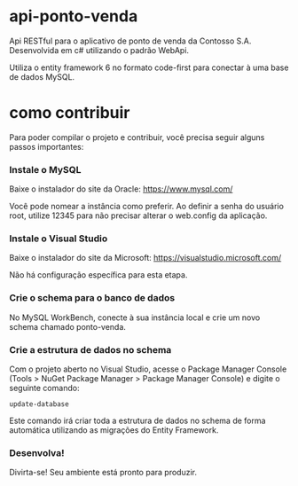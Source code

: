 # api-ponto-venda
Api RESTful para o aplicativo de ponto de venda da Contosso S.A. Desenvolvida em c# utilizando o padrão WebApi.

Utiliza o entity framework 6 no formato code-first para conectar à uma base de dados MySQL.

# como contribuir
Para poder compilar o projeto e contribuir, você precisa seguir alguns passos importantes:

### Instale o MySQL
Baixe o instalador do site da Oracle: https://www.mysql.com/
 
Você pode nomear a instância como preferir. Ao definir a senha do usuário root, utilize 12345 para não precisar alterar o web.config da aplicação.

### Instale o Visual Studio
Baixe o instalador do site da Microsoft: https://visualstudio.microsoft.com/

Não há configuração específica para esta etapa.

### Crie o schema para o banco de dados
No MySQL WorkBench, conecte à sua instância local e crie um novo schema chamado ponto-venda.

### Crie a estrutura de dados no schema
Com o projeto aberto no Visual Studio, acesse o Package Manager Console (Tools > NuGet Package Manager > Package Manager Console) e digite o seguinte comando: 

```
update-database
```

Este comando irá criar toda a estrutura de dados no schema de forma automática utilizando as migrações do Entity Framework.

### Desenvolva!
Divirta-se! Seu ambiente está pronto para produzir.